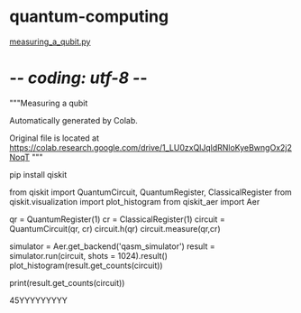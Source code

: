 # quantum-computing
[measuring_a_qubit.py](https://github.com/user-attachments/files/22132109/measuring_a_qubit.py)
# -*- coding: utf-8 -*-
"""Measuring a qubit

Automatically generated by Colab.

Original file is located at
    https://colab.research.google.com/drive/1_LU0zxQlJqldRNloKyeBwngOx2j2NoqT
"""

pip install qiskit

from qiskit import QuantumCircuit, QuantumRegister, ClassicalRegister
from qiskit.visualization import plot_histogram
from qiskit_aer import Aer

qr = QuantumRegister(1)
cr = ClassicalRegister(1)
circuit = QuantumCircuit(qr, cr)
circuit.h(qr)
circuit.measure(qr,cr)

simulator = Aer.get_backend('qasm_simulator')
result = simulator.run(circuit, shots = 1024).result()
plot_histogram(result.get_counts(circuit))

print(result.get_counts(circuit))

45YYYYYYYYY
